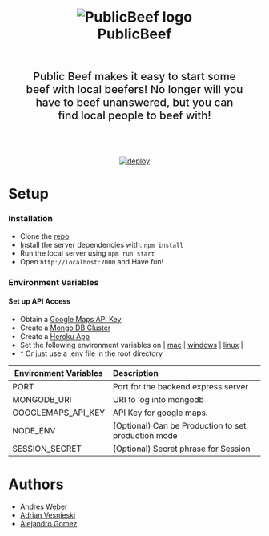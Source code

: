 <div align=center>
    <h1 align=center>
        <img align=center
            src="https://github.com/Triple-A-Team/PublicBeef/blob/master/public/images/icon/android-chrome-192x192.png?raw=true"
            alt="PublicBeef logo">
        <br>
        PublicBeef
        <br>
    </h1>
    <p style="font-size: 1.35rem; font-weight: 500; padding: 2rem; text-align: center"> Public Beef makes it easy to start some beef with local beefers!  No longer will you have to beef unanswered, but you can find local people to beef with!</p>
    <br>
    <a align=center href="https://heroku.com/deploy?template=https://github.com/andresmweber/publicbeef">
        <img alt="deploy" src="https://www.herokucdn.com/deploy/button.png">
    </a>
</div>


# Setup
### Installation
*   Clone the [repo]('https://github.com/Triple-A-Team/PublicBeef')
*   Install the server dependencies with: ```npm install```
*   Run the local server using ```npm run start```
*   Open ```http://localhost:7000``` and Have fun!

### Environment Variables
#### Set up API Access
*   Obtain a [Google Maps API Key](https://cloud.google.com/maps-platform/?utm_source=google&utm_medium=cpc&utm_campaign=FY18-Q2-global-demandgen-paidsearchonnetworkhouseads-cs-maps_contactsal_saf&utm_content=text-ad-none-none-DEV_c-CRE_277743457142-ADGP_Hybrid+%7C+AW+SEM+%7C+SKWS+~+Mapping+APIs-KWID_43700037731655637-kwd-297933066873-userloc_9012021&utm_term=KW_%2Bmaps%20%2Bapi-ST_%2Bmaps+%2Bapi&&gclid=CjwKCAjw2qHsBRAGEiwAMbPoDBcMn9HGXQzC6340gfWce5za7bizaU4P5o4cHH4QBsEJFtemcCL5WhoC4UQQAvD_BwE)
*   Create a [Mongo DB Cluster](https://cloud.mongodb.com/)
*   Create a [Heroku App]('https://heroku.com')
*   Set the following environment variables on | [mac](https://stackoverflow.com/questions/7501678/set-environment-variables-on-mac-os-x-lion) | [windows](https://superuser.com/questions/1334129/setting-an-environment-variable-in-windows-10-gpodder) | [linux](https://stackoverflow.com/questions/45502996/how-to-set-environment-variable-in-linux-permanently) |
*   ^ Or just use a .env file in the root directory

| Environment Variables        | Description                                         |
| ---------------------------- |:--------------------------------------------------- |
| PORT                         | Port for the backend express server                 |
| MONGODB_URI                  | URI to log into mongodb                             |
| GOOGLEMAPS_API_KEY           | API Key for google maps.                            |
| NODE_ENV                     | (Optional) Can be Production to set production mode |
| SESSION_SECRET               | (Optional) Secret phrase for Session                |

# Authors
- [Andres Weber](https://github.com/AndresMWeber)
- [Adrian Vesnieski](https://github.com/adriansdk)
- [Alejandro Gomez](https://github.com/alegomez1)